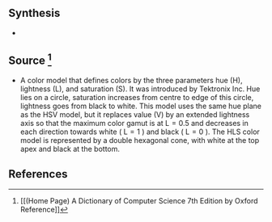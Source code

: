 ## Synthesis
- 
## Source [^1]
- A color model that defines colors by the three parameters hue (H), lightness (L), and saturation (S). It was introduced by Tektronix Inc. Hue lies on a circle, saturation increases from centre to edge of this circle, lightness goes from black to white. This model uses the same hue plane as the HSV model, but it replaces value (V) by an extended lightness axis so that the maximum color gamut is at $\mathrm{L}=0.5$ and decreases in each direction towards white ( $\mathrm{L}=1$ ) and black ( $\mathrm{L}=0$ ). The HLS color model is represented by a double hexagonal cone, with white at the top apex and black at the bottom.
## References

[^1]: [[(Home Page) A Dictionary of Computer Science 7th Edition by Oxford Reference]]